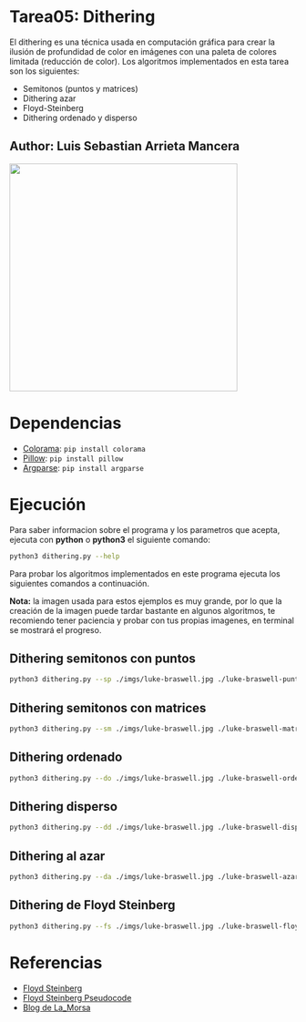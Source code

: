# Tarea05: Dithering

El dithering es una técnica usada en computación gráfica para crear la ilusión de profundidad de color en imágenes con una paleta de colores limitada (reducción de color). Los algoritmos implementados en esta tarea son los siguientes:

+ Semitonos (puntos y matrices)
+ Dithering azar
+ Floyd-Steinberg
+ Dithering ordenado y disperso
  
## Author: Luis Sebastian Arrieta Mancera

<img src="https://i.giphy.com/media/v1.Y2lkPTc5MGI3NjExbDhiaTcxMXZsOXFsMHpheWc5aXFqYTl1bWJhYmh1aHlpZHJrNmlqeSZlcD12MV9pbnRlcm5hbF9naWZfYnlfaWQmY3Q9Zw/lXiRLb0xFzmreM8k8/giphy.gif" width="400px"/>


# Dependencias

+ [Colorama](https://pypi.org/project/colorama/): `pip install colorama`
+ [Pillow](https://pypi.org/project/pillow/): `pip install pillow`
+ [Argparse](https://pypi.org/project/argparse/): `pip install argparse`

# Ejecución

Para saber informacion sobre el programa y los parametros que acepta, ejecuta con **python** o **python3** el siguiente comando:

```bash
python3 dithering.py --help
```

Para probar los algoritmos implementados en este programa ejecuta los siguientes comandos a continuación.

**Nota:** la imagen usada para estos ejemplos es muy grande, por lo que la creación de la imagen puede tardar bastante en algunos algoritmos, te recomiendo tener paciencia y probar con tus propias imagenes, en terminal se mostrará el progreso.

## Dithering semitonos con puntos
```bash
python3 dithering.py --sp ./imgs/luke-braswell.jpg ./luke-braswell-puntos.png
```

## Dithering semitonos con matrices
```bash
python3 dithering.py --sm ./imgs/luke-braswell.jpg ./luke-braswell-matrices.png
```

## Dithering ordenado
```bash
python3 dithering.py --do ./imgs/luke-braswell.jpg ./luke-braswell-ordenado.png
```

## Dithering disperso
```bash
python3 dithering.py --dd ./imgs/luke-braswell.jpg ./luke-braswell-disperso.png
```

## Dithering al azar
```bash
python3 dithering.py --da ./imgs/luke-braswell.jpg ./luke-braswell-azar.png
```

## Dithering de Floyd Steinberg
```bash
python3 dithering.py --fs ./imgs/luke-braswell.jpg ./luke-braswell-floyd-steinberg.png
```

# Referencias

+ [Floyd Steinberg](https://tannerhelland.com/2012/12/28/dithering-eleven-algorithms-source-code.html)
+ [Floyd Steinberg Pseudocode](https://medium.com/analytics-vidhya/exploiting-the-floyd-steinberg-algorithm-for-image-dithering-in-r-c19c8008fc99)
+ [Blog de La_Morsa](https://la-morsa.blogspot.com/search?q=dithering)
